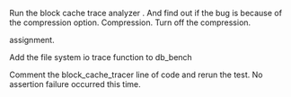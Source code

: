 



Run the block cache trace analyzer .
And find out if the bug is because of the compression option.
Compression. Turn off the compression.

assignment.


Add the file system io trace function to db_bench

Comment the block_cache_tracer line of code and rerun the test.
No assertion failure occurred this time.







